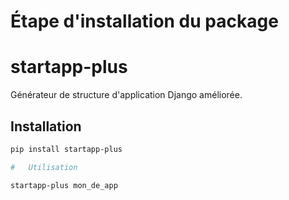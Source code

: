 #   Étape d'installation du package

# startapp-plus

Générateur de structure d'application Django améliorée.

## Installation

```bash
pip install startapp-plus

#   Utilisation

startapp-plus mon_de_app
